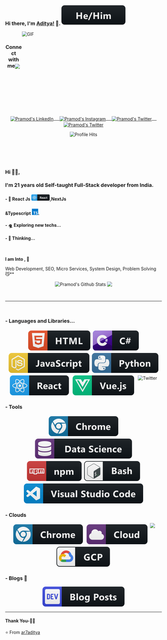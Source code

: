### Hi there, I'm [Aditya!](https://ar7aditya.netlify.app/) 👋.  <img src="https://raw.githubusercontent.com/8bithemant/8bithemant/master/svg/pronouns/hehim.svg" >

<img align="right" height="270px" width="450px" alt="GIF" src="https://raw.githubusercontent.com/wrapperup/Wrapperup/master/good-times.svg"/>
<br />
<div align="center">
  <h3 align="center">Connect with me<img align="center" src="https://github.com/rajput2107/rajput2107/blob/master/Assets/Handshake.gif" height="33px" /></h3> 
</div>
<p align="center">
 <a href="https://www.linkedin.com/in/adityarana7/" target="blank">
  <img align="center" alt="Pramod's LinkedIn" width="30px" src="https://www.vectorlogo.zone/logos/linkedin/linkedin-icon.svg" /> &nbsp; &nbsp;
 </a>
 <a href="https://www.instagram.com/ar7_aditya_rana/" target="blank">
  <img align="center" alt="Pramod's Instagram" width="30px" src="https://www.vectorlogo.zone/logos/instagram/instagram-icon.svg" /> &nbsp; &nbsp;
 </a>
 <a href="https://twitter.com/Adityar17705705" target="blank">
  <img align="center" alt="Pramod's Twitter" width="30px" src="https://www.vectorlogo.zone/logos/twitter/twitter-official.svg" /> &nbsp; &nbsp;
 </a>
 <a href="https://medium.com/@ranarajput9548" target="blank">
  <img align="center" alt="Pramod's Twitter" width="30px" src="https://www.vectorlogo.zone/logos/medium/medium-tile.svg" />
 </a> 
  <br/>
  <p align="center"><img alt="Profile Hits" src="https://hits.seeyoufarm.com/api/count/incr/badge.svg?url=https%3A%2F%2Fgithub.com%2Far7aditya%2F" /></p>
<br/>
<p>
<br />
<br />

### Hi 🙋‍♂️,
### I'm 21 years old Self-taught Full-Stack developer from India.


#### - 🥀 React Js  <code><img height="20" src="https://raw.githubusercontent.com/8bithemant/8bithemant/master/svg/dev/frameworks/react.svg"></code>,NextJs <code> <img height="20" width="16" src="https://assets.vercel.com/image/upload/v1538361091/repositories/next-js/next-js.png"> </code> &Typescript <code><img height="20" src="https://raw.githubusercontent.com/github/explore/80688e429a7d4ef2fca1e82350fe8e3517d3494d/topics/typescript/typescript.png"></code>.



#### - 🛸 Exploring new techs...

#### - 💬 Thinking...


<br />


**I am Into , 🙏**

 Web Development, SEO, Micro Services, System Design, Problem Solving 😼**
<br />

<p align="center">
<img align="center" src="https://github-readme-stats.vercel.app/api?username=ar7aditya&&show_icons=true&theme=radical" alt="Pramod's Github Stats">
 <img align="center" src="https://github-readme-stats.vercel.app/api/top-langs/?username=ar7aditya&count_private=true&theme=radical">
</p>  

<br />

*************

<br />

### - Languages and Libraries...

<p align="center">
 <img src="https://raw.githubusercontent.com/8bithemant/8bithemant/master/svg/dev/languages/html.svg" alt="Twitter" style="vertical-align:top; margin:4px"><img src="https://raw.githubusercontent.com/8bithemant/8bithemant/master/svg/dev/languages/csharp.svg"alt="Twitter" style="vertical-align:top; margin:4px"><img src="https://raw.githubusercontent.com/8bithemant/8bithemant/master/svg/dev/languages/js.svg" alt="Twitter" style="vertical-align:top; margin:4px"><img src="https://raw.githubusercontent.com/8bithemant/8bithemant/master/svg/dev/languages/python.svg" alt="Twitter" style="vertical-align:top; margin:4px">
 <img src="https://raw.githubusercontent.com/8bithemant/8bithemant/master/svg/dev/frameworks/react.svg" alt="Twitter" style="vertical-align:top; margin:4px">
 <img src="https://raw.githubusercontent.com/8bithemant/8bithemant/master/svg/dev/frameworks/vue.svg" alt="Twitter" style="vertical-align:top; margin:4px">
 <img src="https://upload.wikimedia.org/wikipedia/commons/1/18/ISO_C%2B%2B_Logo.svg" alt="Twitter" style="vertical-align:top; margin:4px" height="40px" width="40px">

</p>

### - Tools

<p align="center">
 <img src="https://raw.githubusercontent.com/8bithemant/8bithemant/master/svg/dev/misc/chrome.svg" alt="Twitter" style="vertical-align:top; margin:4px">
 <img src="https://raw.githubusercontent.com/8bithemant/8bithemant/master/svg/dev/misc/datascience.svg" alt="Twitter" style="vertical-align:top; margin:4px">
 <img src="https://raw.githubusercontent.com/8bithemant/8bithemant/master/svg/dev/services/npm.svg" alt="Twitter" style="vertical-align:top; margin:4px"><img src="https://raw.githubusercontent.com/8bithemant/8bithemant/master/svg/dev/tools/bash.svg" alt="Twitter" style="vertical-align:top; margin:4px">
 <img src="https://raw.githubusercontent.com/8bithemant/8bithemant/master/svg/dev/tools/visualstudio_code.svg" alt="Twitter" style="vertical-align:top; margin:4px">
</p>

### - Clouds

<p align="center">
 <img src="https://raw.githubusercontent.com/8bithemant/8bithemant/master/svg/dev/misc/chrome.svg" alt="Twitter" style="vertical-align:top; margin:4px">
 <img src="https://raw.githubusercontent.com/8bithemant/8bithemant/master/svg/dev/misc/cloud.svg" alt="Twitter" style="vertical-align:top; margin:4px">
<img src="https://img.icons8.com/color/48/000000/heroku.png"/>
<img src="https://raw.githubusercontent.com/8bithemant/8bithemant/master/svg/dev/services/gcp.svg" alt="Twitter" style="vertical-align:top; margin:4px">
</p>

### - Blogs 🌱

<p align="center">
<img src="https://raw.githubusercontent.com/8bithemant/8bithemant/master/svg/blogs/devto.svg"> 
</p>



***********************************

#### Thank You-🙏🏼



⭐️ From [ar7aditya](https://github.com/ar7aditya)


